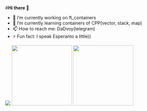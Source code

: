 #**Hi there 👋**

- 🔭 I’m currently working on ft_containers
- 🌱 I’m currently learning containers of CPP(vector, stack, map)
- 📫 How to reach me: DaDvoy(telegram)
- ⚡ Fun fact: I speak Esperanto a little))

<!--/
- 👯 I’m looking to collaborate on ...
- 🤔 I’m looking for help with ...
- 💬 Ask me about ...
- 📫 How to reach me: ...
- 😄 Pronouns: ...
-->

<body>
    <p>
<img eight="190px" src="https://badge42.vercel.app/api/v2/cl29dfglc001109laqxpswyuc/stats?cursusId=21&coalitionId=104" />

  <img height="190px" src="http://github-readme-streak-stats.herokuapp.com?user=DaDvoy&theme=vue&hide_border=true" />
<img height="190px" src="https://github-readme-stats.vercel.app/api/top-langs/?username=DaDvoy&hide=html&hide_title=true&hide_border=true&layout=compact&langs_count=8&theme=vue&hide_border=true" />
    </p>
</body>
